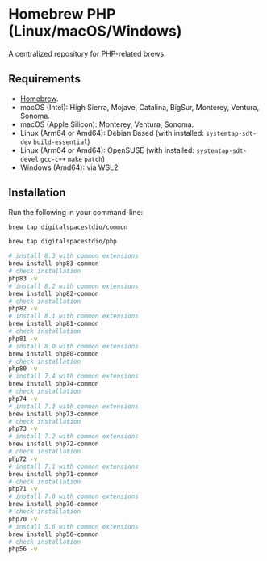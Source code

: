 # Homebrew PHP (Linux/macOS/Windows)

A centralized repository for PHP-related brews.

## Requirements

* [Homebrew](https://brew.sh/). 
* macOS (Intel): High Sierra, Mojave, Catalina, BigSur, Monterey, Ventura, Sonoma.
* macOS (Apple Silicon): Monterey, Ventura, Sonoma.  
* Linux (Arm64 or Amd64): Debian Based (with installed: `systemtap-sdt-dev` `build-essential`)
* Linux (Arm64 or Amd64): OpenSUSE (with installed: `systemtap-sdt-devel` `gcc-c++` `make` `patch`)
* Windows (Amd64): via WSL2

## Installation

Run the following in your command-line:

```sh
brew tap digitalspacestdio/common
```

```sh
brew tap digitalspacestdio/php
```

```sh
# install 8.3 with common extensions
brew install php83-common
# check installation
php83 -v
# install 8.2 with common extensions
brew install php82-common
# check installation
php82 -v
# install 8.1 with common extensions
brew install php81-common
# check installation
php81 -v
# install 8.0 with common extensions
brew install php80-common
# check installation
php80 -v
# install 7.4 with common extensions
brew install php74-common
# check installation
php74 -v
# install 7.3 with common extensions
brew install php73-common
# check installation
php73 -v
# install 7.2 with common extensions
brew install php72-common
# check installation
php72 -v
# install 7.1 with common extensions
brew install php71-common
# check installation
php71 -v
# install 7.0 with common extensions
brew install php70-common
# check installation
php70 -v
# install 5.6 with common extensions
brew install php56-common
# check installation
php56 -v
```
